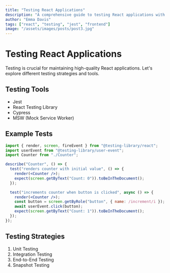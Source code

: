 ```yaml
---
title: "Testing React Applications"
description: "A comprehensive guide to testing React applications with Jest and React Testing Library"
author: "Emma Davis"
tags: ["react", "testing", "jest", "frontend"]
image: "/assets/images/posts/post3.jpg"
---
```


# Testing React Applications

Testing is crucial for maintaining high-quality React applications. Let's explore different testing strategies and tools.

## Testing Tools

- Jest
- React Testing Library
- Cypress
- MSW (Mock Service Worker)

## Example Tests

```jsx
import { render, screen, fireEvent } from "@testing-library/react";
import userEvent from "@testing-library/user-event";
import Counter from "./Counter";

describe("Counter", () => {
  test("renders counter with initial value", () => {
    render(<Counter />);
    expect(screen.getByText("Count: 0")).toBeInTheDocument();
  });

  test("increments counter when button is clicked", async () => {
    render(<Counter />);
    const button = screen.getByRole("button", { name: /increment/i });
    await userEvent.click(button);
    expect(screen.getByText("Count: 1")).toBeInTheDocument();
  });
});
```

## Testing Strategies

1. Unit Testing
2. Integration Testing
3. End-to-End Testing
4. Snapshot Testing
